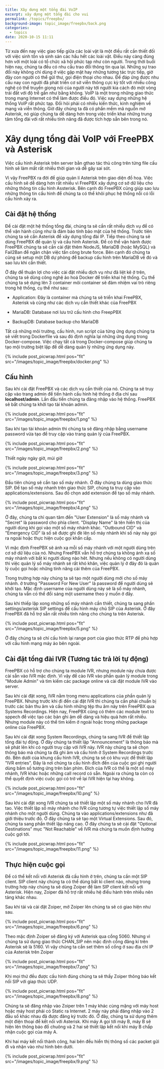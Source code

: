 ```yaml
---
title: Xây dưng một tổng đài VoIP
excerpt: xây dựng một tổng đài cho vui
permalink: /topics/freepbx/
background-image: topic_image/freepbx/back.png
categories:
  - topics
date: 2020-10-15 11:11
---
```


Từ xưa đến nay việc giao tiếp giữa các loài vật là một điều rất cần thiết đối với việc sinh tồn và sinh sản các hầu hết các loài vật. Điều này càng đúng hơn với một loài có tổ chức xã hội phức tạp như còn người. Trong thời buổi hiện nay, chúng ta đều có nhu cầu trao đổi thông tin qua lại. Những sự trao đổi này không chỉ dùng ở việc gặp mặt hay những tương tác trực tiếp, giờ đây con người có thể gửi thư, gọi điện thoại cho nhau. Đế đáp ứng được nhu cầu nay con người đã phát triển cơ sở viễn thông cực kỳ tốt với nhiều công nghệ có thể truyền giọng nói của người này tới người kia cách đó một vòng trái đất với độ trễ gần như bằng không. VoIP là một trong những giao thức trong mạng Internet có thể làm được điều đó. Việc xay dựng những hệ thống VoIP rất phức tạp. Đồi hỏi phải có nhiều kiến thức, kinh nghiệm về mạng và viễn thông. Giờ đây chúng ta đã có phần mềm mã nguồn mở Asterisk, nó giúp chúng ta dễ dàng hơn trong việc triển khai những trung tâm tổng đài với rất nhiều tính năng đã được tích hợp sẵn bên trong nó. 

# Xây dụng tổng đài VoIP với FreePBX và Asterisk

Việc cấu hình Asterisk trên server bằn gthao tác thủ công trên từng file cấu hình sẽ làm mất rất nhiều thời gian và dễ gây sai sót. 

Vì vậy FreePBX ra đời để giúp quản lí Asterisk trên giao diện đồ hoạ. Việc cấu hình sẽ dễ dàng hơn rất nhiều vì FreePBX xây dựng cơ sở dữ liệu cho những thông tin cấu hình Assterisk. Bên cạnh đó FreePBX cũng giúp sao lưu những thông tin cấu hình để chúng ta có thể khôi phục hệ thống nỗi có lỗi cấu hình xảy ra. 

## Cài đặt hệ thống

Để cài đặt một hệ thống tổng đài, chúng ta sẽ cần rất nhiều dịch vụ để có thể vận hành cũng như là đảm bảo tính bảo mật của hệ thống. Trước tiên chúng ta sẽ cần Asterísk để xây dựng tổng đài IP. Tiếp theo chúng ta sẽ dùng FreePBX để quản lý và cấu hình Asterisk. Để có thể vận hành được FreePBX chúng ta sẽ cần cài đặt thêm NodeJS, MariaDB (hoặc MySQL) và Fail2Ban để ngăn chặn việc tấn công brute force. Bên cạnh đó chúng ta cũng sẽ setup một DB dự phòng để backup cấu hình trên MariaDB về đó và sao lưu khi cần thiết.

Ở đây để thuận lợi cho việc cài đặt nhiều dịch vụ như đã liệt kê ở trên, chúng ta sẽ dùng công nghệ ảo hoá Docker để triển khai hệ thống. Cụ thể chúng ta sẽ dựng lên 3 container môi container sẽ đảm nhiệm vai trò riêng trong hệ thống, cụ thể như sau: 

- Application: Đây là container mà chúng ta sẽ triển khai FreePBX, Asterisk và cũng như các dịch vụ cần thiết khác của FreePBX

- MariaDB: Database nơi lưu trữ cấu hình cho FreepPBX

- BackupDB: Database backup cho MariaDB

Tất cả những môi trường, cấu hình, run script của từng ứng dụng chúng ta sẽ viết trong Dockerfile và sau đó định nghĩa lại những ứng dụng trong Docker-compose. Việc chạy tất cả trong Docker-compose giúp chúng ta tạo mội trường biệt lập để dễ dàng quản lý những ứng dụng này.


{% include post_picwrap.html pos="fit" src="/images/topic_image/freepbx/docker.png" %}

## Cấu hình

Sau khi cài đặt FreePBX và các dịch vụ cần thiết của nó. Chúng ta sẽ truy cập vào trang admin để tiến hành cấu hình hệ thống ở địa chỉ sau **localhost/admin**.
Lần đầu tiền chúng ta đăng nhập vào hệ thống. FreePBX sẽ bắt chúng ta khởi tạo tài khoản admin.

{% include post_picwrap.html pos="fit" src="/images/topic_image/freepbx/1.png" %}

Sau khi tạo tài khoản admin thì chúng ta sẽ đăng nhập bằng username password vừa tạo để truy cập vào trang quản lý của FreePBX.

{% include post_picwrap.html pos="fit" src="/images/topic_image/freepbx/2.png" %}

Thiết ngày ngày giờ, múi giờ

{% include post_picwrap.html pos="fit" src="/images/topic_image/freepbx/3.png" %}


Đầu tiên chúng sẽ cần tạo số máy nhánh. Ở đây chúng ta dùng giao thức SIP. Để tạo số máy nhanh trên giao thức SIP, chúng ta truy cập vào applications/extensions. Sau đó chọn add extension để tạo số máy nhánh. 


{% include post_picwrap.html pos="fit" src="/images/topic_image/freepbx/4.png" %}

Ở đây, chúng ta chỉ quan tâm đến "User Extension" là số máy nhánh và "Secret" là password cho phía client. "Display Name" là tên hiển thị của người dùng khi gọi vào một số máy nhánh khác. "Outbound CID" và "Emergency CID" là số sẽ được ghi đè lên số máy nhánh khi số này này gọi ra ngoài hoặc thực hiện cuộc gọi khẩn cấp.

Vì mặc định FreePBX sẽ ánh xạ mỗi số máy nhánh với một người dùng trên cơ sở dữ liệu của nó. Nhưng FreePBX vẫn hỗ trợ chúng ta không ánh xạ số máy nhánh với bất kì người dùng nào hêt. Nhưng nếu không có người dùng thì việc quản lý số máy nhánh sẽ rất khó khăn, việc quản lý ở đây đó là quản lý cuộc gọi hoặc những tính năng cài thêm của FreePBX. 

Trong trường hợp này chúng ta sẽ tạo một người dùng mới cho số máy nhánh. ở trường "Password For New User" là password để người dùng sẽ khởi tạo. Mặc định username của người dùng này sẽ là số máy nhánh, chúng ta vẫn có thể đổi sáng một username theo ý muốn ở đây. 

Sau khi thiếp lập xong những số máy nhánh cần thiết, chúng ta sang phần settings/asterisk SIP settings để cấu hình máy chủ SIP của Asterisk. Ở đây FreePBX đã hỗ trợ sẵn rất nhiều tính năng cho chúng ta trên Asterisk.  


{% include post_picwrap.html pos="fit" src="/images/topic_image/freepbx/5.png" %}

Ở đây chúng ta sẽ chỉ cấu hình lại range port của giao thức RTP để phù hợp với cấu hình mạng máy ảo bên ngoài. 


## Cài đặt tổng đài IVR (Tương tác trả lời tự động)

FreePBX có hỗ trợ cho chúng ta module IVR, nhưng module này chưa được cài sẵn vào IVR mặc định. Vì vậy để cào IVR vào phần quản lý module trong "Module Admin" và tìm kiếm các package online và cài đặt module IVR vào server. 

Sau khi cài đặt xong, IVR nằm trong menu applications của phần quản lý FreePBX. Nhưng trước khi đi đến cài đặt IVR thì chúng ta cần phải chuẩn bị trước các bản thu âm và cấu hình những tệp thu âm này trên FreePBX qua Systems Recordings. Hiện nay, FreePBX cũng có thêm các module text to sppech để việc tạo các bản ghi âm dễ dàng và hiệu quả hơn rất nhiều. Nhưng module này có thể tìm kiếm ở ngoài hoặc trong những package online của FreePBX. 

Sau khi cài đặt xong System Recordings, chúng ta sang IVR để thiết lập tổng đài tự động. Ở đây chúng ta thiết lập "Announcement" là thông báo mà sẽ phát lên khi có người truy cập với IVR này. IVR này chúng ta sẽ chọn thông báo mà chúng ta đã ghi âm và cấu hình ở System Recordings trước đó. Bên dưới của khung cấu hình IVR, chúng ta sẽ có khu vực để thiết lập "IVR entries". Đây là nơi chúng ta cấu hình đích đến của cuộc goi ghi người dùng bấm số tương ứng trên bàn phím. Đích của IVR có thể là một số máy nhánh, IVR khác hoặc những call record có sẵn. Ngoài ra chúng ta còn có thể quyết định việc cuộc gọi có trở về lại IVR hiện tại hay không. 


{% include post_picwrap.html pos="fit" src="/images/topic_image/freepbx/10.png" %}

Sau khi cài đặt xong IVR chúng ta sẽ thiết lập một số máy nhánh cho IVR đã tao. Việc thiết lập số máy nhánh cho IVR cũng tương tự việc thiết lập số máy nhánh cho một người dùng. Chúng ta vào applications/extensions như đã giới thiệu trước đó. Ở đây chúng ta sẽ tạo một Virtual Extensions. Sau đó, chúng ta sang phần thiết lập nâng cao. Ở đây chúng ta sẽ cài đặt "Optional Destinations" mục "Not Reachable" về IVR mà chúng ta muốn định hướng cuộc gợi tới.


{% include post_picwrap.html pos="fit" src="/images/topic_image/freepbx/11.png" %}

## Thực hiện cuộc gọi


Để có thể kết nối với Asterisk đã cấu hình ở trên, chúng ta cần một SIP client. SIP client này chúng ta có thể dùng bất kì client nào, nhưng trong trường hơp này chúng ta sẽ dùng Zoiper để làm SIP client kết nối với Asterisk. Hiện nay, Zoiper đã hỗ trợ rất nhiều hệ điều hành trên nhiều nên tảng khác nhau. 

Sau khi tải và cài đặt Zoiper, mở Zoiper lên chúng ta sẽ có giao hiện như sau.

{% include post_picwrap.html pos="fit" src="/images/topic_image/freepbx/6.png" %}

Theo mặc định Zoiper sẽ đăng ký với Asterisk qua cổng 5060. Nhưng vì chúng ta sử dụng giao thức CHAN_SIP nên mặc định cổng đăng kí trên Asterisk sẽ là 5160. Vì vậy chúng ta cần set thêm số cổng ở sau địa chỉ IP của Asterisk trên Zoiper


{% include post_picwrap.html pos="fit" src="/images/topic_image/freepbx/7.png" %}

Khi mọi thứ đều được cấu hình đúng chúng ta sẽ thấy Zoiper thông báo kết nối SIP với giap thức UDP. 

{% include post_picwrap.html pos="fit" src="/images/topic_image/freepbx/8.png" %}

Chúng ta sẽ đăng nhập vào Zoiper trên 1 máy khác cùng mặng với máy host hoặc máy host phải có Static ra Internet. 2 máy này phải đăng nhập vào 2 đầu số khác nhau đã được đăng ký trước đó. Ở đây, chúng ta sử dụng thêm một điện thoại để kết nối với Asterisk. Khi máy A gọi tới máy B, máy B sẽ hiện lên thông báo đổ chuông và 2 hai sẽ thiết lập kết nối khi máy B chấp nhận cuộc gọi của máy A. 


Khi hai máy kết nối thành công, hai bên đều hiển thị thông số các packet gửi đi và nhận vào như hình bên dưới.

{% include post_picwrap.html pos="fit" src="/images/topic_image/freepbx/9.png" %}

